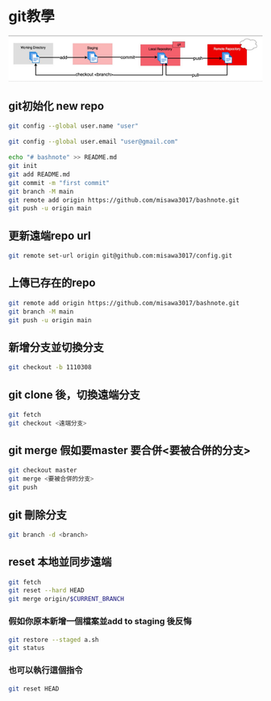 # git教學

![git原理](https://github.com/misawa3017/gitnote/blob/main/git_principle.png)


## git初始化 new repo

```bash
git config --global user.name "user"
```

```bash
git config --global user.email "user@gmail.com"
```

```bash
echo "# bashnote" >> README.md
git init
git add README.md
git commit -m "first commit"
git branch -M main
git remote add origin https://github.com/misawa3017/bashnote.git
git push -u origin main
```

## 更新遠端repo url
```bash
git remote set-url origin git@github.com:misawa3017/config.git
```
## 上傳已存在的repo

```bash
git remote add origin https://github.com/misawa3017/bashnote.git
git branch -M main
git push -u origin main
```

## 新增分支並切換分支

```bash
git checkout -b 1110308
```

## git clone 後，切換遠端分支
```bash
git fetch
git checkout <遠端分支>
```
## git merge 假如要master 要合併<要被合併的分支>
```bash
git checkout master
git merge <要被合併的分支>
git push
```

## git 刪除分支
```bash
git branch -d <branch>
```
## reset 本地並同步遠端
```bash
git fetch
git reset --hard HEAD
git merge origin/$CURRENT_BRANCH
```

### 假如你原本新增一個檔案並add to staging 後反悔
```bash
git restore --staged a.sh
git status
```

### 也可以執行這個指令
```bash
git reset HEAD
```